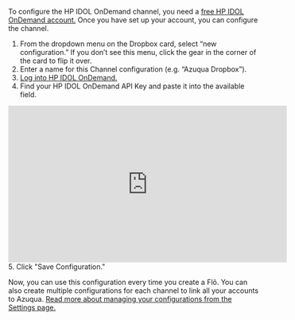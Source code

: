 To configure the HP IDOL OnDemand channel, you need a [free HP IDOL OnDemand account.](http://www.idolondemand.com/) Once you have set up your account, you can configure the channel.

1. From the dropdown menu on the Dropbox card, select “new configuration.”  If you don’t see this menu, click the gear in the corner of the card to flip it over.
2. Enter a name for this Channel configuration (e.g. “Azuqua Dropbox”).
3. [Log into HP IDOL OnDemand.](https://www.idolondemand.com/login.html) 
4. Find your HP IDOL OnDemand API Key and paste it into the available field.
<iframe width="560" height="315" src="https://www.youtube.com/embed/Fl0ZmP0u68s" frameborder="0" allowfullscreen="true"></iframe>
5. Click "Save Configuration."

Now, you can use this configuration every time you create a Flõ. You can also create multiple configurations for each channel to link all your accounts to Azuqua. [Read more about managing your configurations from the Settings page.]()